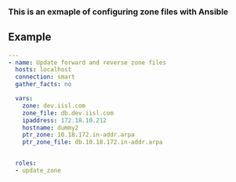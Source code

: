 ### This is an exmaple of configuring zone files with Ansible

Example
-------

```yaml
---
- name: Update forward and reverse zone files
  hosts: localhost
  connection: smart
  gather_facts: no

  vars:
    zone: dev.iisl.com
    zone_file: db.dev.iisl.com
    ipaddress: 172.18.10.212
    hostname: dummy2
    ptr_zone: 10.18.172.in-addr.arpa
    ptr_zone_file: db.10.18.172.in-addr.arpa


  roles:
  - update_zone
```
